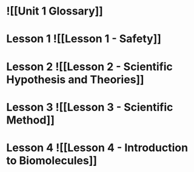 # ![[Unit 1 Glossary]]

# Lesson 1 ![[Lesson 1 - Safety]]

# Lesson 2 ![[Lesson 2 - Scientific Hypothesis and Theories]]

# Lesson 3 ![[Lesson 3 - Scientific Method]]

# Lesson 4 ![[Lesson 4 - Introduction to Biomolecules]]
